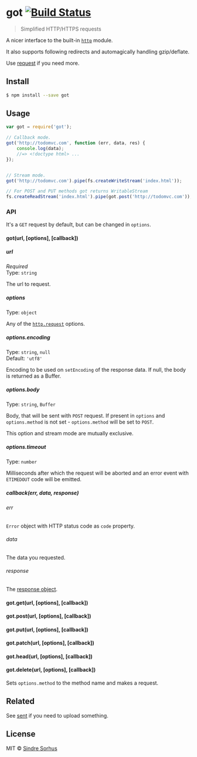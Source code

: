 # got [![Build Status](https://travis-ci.org/sindresorhus/got.svg?branch=master)](https://travis-ci.org/sindresorhus/got)

> Simplified HTTP/HTTPS requests

A nicer interface to the built-in [`http`](http://nodejs.org/api/http.html) module.

It also supports following redirects and automagically handling gzip/deflate.

Use [request](https://github.com/mikeal/request) if you need more.


## Install

```sh
$ npm install --save got
```


## Usage

```js
var got = require('got');

// Callback mode.
got('http://todomvc.com', function (err, data, res) {
	console.log(data);
	//=> <!doctype html> ...
});


// Stream mode.
got('http://todomvc.com').pipe(fs.createWriteStream('index.html'));

// For POST and PUT methods got returns WritableStream
fs.createReadStream('index.html').pipe(got.post('http://todomvc.com'));
```

### API

It's a `GET` request by default, but can be changed in `options`.

#### got(url, [options], [callback])

##### url

*Required*  
Type: `string`

The url to request.

##### options

Type: `object`

Any of the [`http.request`](http://nodejs.org/api/http.html#http_http_request_options_callback) options.

##### options.encoding

Type: `string`, `null`  
Default: `'utf8'`

Encoding to be used on `setEncoding` of the response data. If null, the body is returned as a Buffer.

##### options.body

Type: `string`, `Buffer`  

Body, that will be sent with `POST` request. If present in `options` and `options.method` is not set - `options.method` will be set to `POST`.

This option and stream mode are mutually exclusive.

##### options.timeout

Type: `number`

Milliseconds after which the request will be aborted and an error event with `ETIMEDOUT` code will be emitted.

##### callback(err, data, response)

###### err

`Error` object with HTTP status code as `code` property.

###### data

The data you requested.

###### response

The [response object](http://nodejs.org/api/http.html#http_http_incomingmessage).

#### got.get(url, [options], [callback])
#### got.post(url, [options], [callback])
#### got.put(url, [options], [callback])
#### got.patch(url, [options], [callback])
#### got.head(url, [options], [callback])
#### got.delete(url, [options], [callback])

Sets `options.method` to the method name and makes a request.


## Related

See [sent](https://github.com/floatdrop/sent) if you need to upload something.


## License

MIT © [Sindre Sorhus](http://sindresorhus.com)
